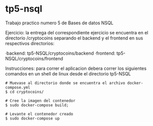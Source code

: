 # tp5-nsql
Trabajo practico numero 5 de Bases de datos NSQL

Ejercicio: la entrega del correspondiente ejercicio se encuentra en el directorio /cryptocoins
separando el backend y el frontend en sus respectivos directorios:

·backend: tp5-NSQL/cryptocoins/backend
·frontend: tp5-NSQL/cryptocoins/frontend

Instrucciones: para correr el aplicacion debera correr los siguientes comandos en un shell de linux desde el directorio tp5-NSQL
    
    # Muevase al directorio donde se encuentra el archivo docker-compose.yml
    $ cd cryptocoins/

    # Cree la imagen del contenedor
    $ sudo docker-compose build;

    # Levante el contenedor creado
    $ sudo docker-compose up
